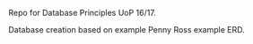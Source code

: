 Repo for Database Principles UoP 16/17.

Database creation based on example Penny Ross example ERD.
